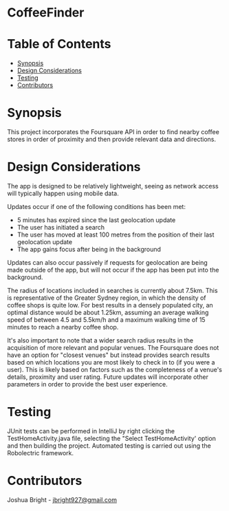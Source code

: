 # CoffeeFinder

# Table of Contents
 
* [Synopsis](#synopsis)
* [Design Considerations](#design-considerations)
* [Testing](#testing)
* [Contributors](#contributors)

# <a name="synopsis"></a>Synopsis
This project incorporates the Foursquare API in order to find nearby coffee stores in order of proximity and then provide relevant data and directions.

# <a name="design-considerations"></a>Design Considerations

The app is designed to be relatively lightweight, seeing as network access will typically happen using mobile data. 

Updates occur if one of the following conditions has been met:

* 5 minutes has expired since the last geolocation update
* The user has initiated a search
* The user has moved at least 100 metres from the position of their last geolocation update
* The app gains focus after being in the background

Updates can also occur passively if requests for geolocation are being made outside of the app, but will not occur if the app has been put into the background.

The radius of locations included in searches is currently about 7.5km. This is representative of the Greater Sydney region, in which the density of coffee shops is quite low. 
For best results in a densely populated city, an optimal distance would be about 1.25km, assuming an average walking speed of between 4.5 and 5.5km/h and a maximum walking time of 15 minutes to reach a nearby coffee shop.

It's also important to note that a wider search radius results in the acquisition of more relevant and popular venues. The Foursquare does not have an option for "closest venues" but instead provides search results based on which locations you are most likely to check in to (if you were a user). 
This is likely based on factors such as the completeness of a venue's details, proximity and user rating. Future updates will incorporate other parameters in order to provide the best user experience.

# <a name="testing"></a>Testing
JUnit tests can be performed in IntelliJ by right clicking the TestHomeActivity.java file, selecting the "Select TestHomeActivity' option and then building the project. Automated testing is carried out using the Robolectric framework.

# <a name="contributors"></a>Contributors
Joshua Bright - jbright927@gmail.com
